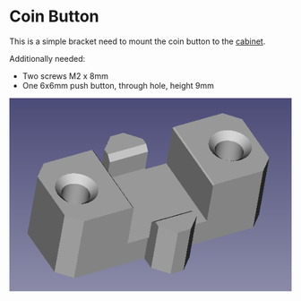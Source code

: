 # Coin Button

This is a simple bracket need to mount the coin button to the [cabinet](../cabinet).

Additionally needed:

- Two screws M2 x 8mm
- One 6x6mm push button, through hole, height 9mm

![Photo](coinbutton.png)
